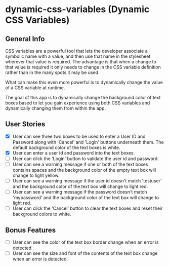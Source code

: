 # dynamic-css-variables (Dynamic CSS Variables)

## General Info

CSS variables are a powerful tool that lets the developer associate a symbolic name with a value, and then use that name in the stylesheet wherever that value is required. The advantage is that when a change to that value is required it only needs to change in the CSS variable definition rather than in the many spots it may be used.

What can make this even more powerful is to dynamically change the value of a CSS variable at runtime.

The goal of this app is to dynamically change the background color of text boxes based to let you gain experience using both CSS variables and dynamically changing them from within the app.

## User Stories

* [X] User can see three two boxes to be used to enter a User ID and Password along with 'Cancel' and 'Login' buttons underneath them. The default background color of the text boxes is white.
* [X] User can enter a user id and password into the text boxes.
* [ ] User can click the 'Login' button to validate the user id and password.
* [ ] User can see a warning message if one or both of the text boxes contains spaces and the background color of the empty text box will change to light yellow.
* [ ] User can see a warning message if the user id doesn't match 'testuser' and the background color of the text box will change to light red.
* [ ] User can see a warning message if the password doesn't match 'mypassword' and the background color of the text box will change to light red.
* [ ] User can click the 'Cancel' button to clear the text boxes and reset their background colors to white.

## Bonus Features

* [ ] User can see the color of the text box border change when an error is detected
* [ ] User can see the size and font of the contents of the text box change when an error is detected.